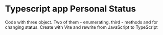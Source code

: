 # Typescript app Personal Status
Code with three object. Two of them - enumerating. third - methods and  for changing status. Create with Vite and rewrite from JavaScript to TypeScript
